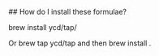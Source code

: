 ## How do I install these formulae?

brew install ycd/tap/<formula>

Or brew tap ycd/tap and then brew install <formula>.


